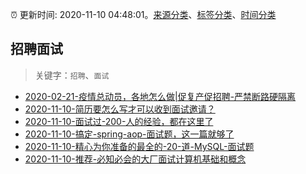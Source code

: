 :alarm_clock: 更新时间: 2020-11-10 04:48:01。[来源分类](../README.md)、[标签分类](../TAGS.md)、[时间分类](../TIMELINE.md)

## 招聘面试


> 关键字：`招聘`、`面试`



- [2020-02-21-疫情总动员，各地怎么做|促复产促招聘-严禁断路硬隔离](http://m.china.caixin.com/m/2020-02-22/101519091.html) 
- [2020-11-10-简历要怎么写才可以收到面试邀请？](https://www.v2ex.com/t/723537) 
- [2020-11-10-面试过-200-人的经验，都在这里了](https://toutiao.io/k/pfctyn9) 
- [2020-11-10-搞定-spring-aop-面试题，这一篇就够了](https://toutiao.io/k/ekz4xzi) 
- [2020-11-10-精心为你准备的最全的-20-道-MySQL-面试题](https://toutiao.io/k/5lujxq0) 
- [2020-11-10-推荐-必知必会的大厂面试计算机基础和概念](https://toutiao.io/k/xvy1us5) 